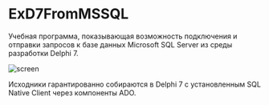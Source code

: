 # ExD7FromMSSQL

Учебная программа, показывающая возможность подключения и отправки запросов к базе данных Microsoft SQL Server из среды разработки Delphi 7.

![screen](https://user-images.githubusercontent.com/10297748/157662757-7e13541f-b9cf-498a-9fe6-bd319a6e538e.png)

Исходники гарантированно собираются в Delphi 7 с установленным SQL Native Client через компоненты ADO.
